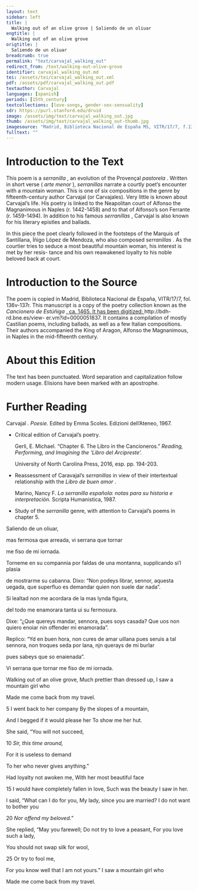 ```yaml
---
layout: text
sidebar: left
title: |
  Walking out of an olive grove | Saliendo de un oliuar
engtitle: |
  Walking out of an olive grove
origtitle: |
  Saliendo de un oliuar
breadcrumb: true
permalink: "text/carvajal_walking_out"
redirect_from: /text/walking-out-olive-grove
identifier: carvajal_walking_out.md
tei: /assets/tei/carvajal_walking_out.xml
pdf: /assets/pdf/carvajal_walking_out.pdf
textauthor: Carvajal
languages: [spanish]
periods: [15th_century]
textcollections: [love-songs, gender-sex-sensuality]
sdr: https://purl.stanford.edu/druid 
image: /assets/img/text/carvajal_walking_out.jpg
thumb: /assets/img/text/carvajal_walking_out-thumb.jpg
imagesource: "Madrid, Biblioteca Nacional de España MS, VITR/17/7, f.130v [Public domain]"
fulltext: ""
---
```




<h1>Introduction to the Text</h1>
<p>This poem is a <i> serranilla</i> , an evolution of the Provençal <i> pastorela</i> . Written in short verse (<i> arte menor</i> ), <i> serranillas </i> narrate a courtly poet’s encounter with a mountain woman. This is one of six compositions in the genre by fifteenth-century author Carvajal (or Carvajales). Very little is known about Carvajal’s life. His poetry is linked to the Neapolitan court of Alfonso the Magnanimous in Naples (r. 1442-1458) and to that of Alfonso’s son Ferrante (r. 1459-1494). In addition to his famous <i> serranillas</i> , Carvajal is also known for his literary epistles and ballads.</p>

<p>In this piece the poet clearly followed in the footsteps of the Marquis of Santillana, Íñigo López de Mendoza, who also composed <i> serranillas</i> . As the courtier tries to seduce a most beautiful mountain woman, his interest is met by her resis- tance and his own reawakened loyalty to his noble beloved back at court.</p>

<h1>Introduction to the Source</h1>
<p>The poem is copied in Madrid, Biblioteca Nacional de España, VITR/17/7, fol. 136v-137r. This manuscript is a copy of the poetry collection known as the <i> Cancionero de Estúñiga</i> <a href="http://bdh-rd.bne.es/view-" target="_blank"> , ca. 1465. It has been digitized: </a> http://bdh-rd.bne.es/view- er.vm?id=0000051837. It contains a compilation of mostly Castilian poems, including ballads, as well as a few Italian compositions. Their authors accompanied the King of Aragon, Alfonso the Magnanimous, in Naples in the mid-fifteenth century.</p>

<h1>About this Edition</h1>
<p>The text has been punctuated. Word separation and capitalization follow modern usage. Elisions have been marked with an apostrophe.</p>

<h1>Further Reading</h1>
<p>Carvajal<i> . Poesie. </i> Edited by Emma Scoles. Edizioni dell’Ateneo, 1967.</p>
<ul id="l1">
<li data-list-text="•">
<p>Critical edition of Carvajal’s poetry.</p>
<p>Gerli, E. Michael. “Chapter 6. The Libro in the Cancioneros.” <i> Reading, Performing, and Imagining the ‘Libro del Arcipreste’.</i></p>
<p>University of North Carolina Press, 2016, esp. pp. 194-203.</p>
</li>
<li data-list-text="•">
<p>Reassessment of Caravajal’s <em>serranillas</em> in view of their intertextual relationship with the <em>Libro de buen amor</em> .</p>
<p>Marino, Nancy F. <i> La serranilla española: notas para su historia e interpretación. </i> Scripta Humanistica, 1987.</p>
</li>
<li data-list-text="•">
<p>Study of the <em>serranilla</em> genre, with attention to Carvajal’s poems in chapter 5.</p>
</li>
</ul>

<p>Saliendo de un oliuar,</p>
<p>mas fermosa que arreada, vi serrana que tornar</p>
<p>me fiso de mi iornada.</p>

<p>Torneme en su compannia por faldas de una montanna, supplicando si’l plasia</p>
<p>de mostrarme su cabanna. Dixo: “Non podeys librar, sennor, aquesta uegada, que superfluo es demandar quien non suele dar nada”.</p>

<p>Si lealtad non me acordara de la mas lynda figura,</p>
<p>del todo me enamorara tanta ui su fermosura.</p>
<p>Dixe: “¿Que quereys mandar, sennora, pues soys casada? Que uos non quiero enoiar nin offender mi enamorada”.</p>

<p>Replico: “Yd en buen hora, non cures de amar uillana pues seruis a tal sennora, non troques seda por lana, njn querays de mi burlar</p>
<p>pues sabeys que so enaienada”.</p>
<p>Vi serrana que tornar me fiso de mi iornada.</p>
<p>Walking out of an olive grove, Much prettier than dressed up, I saw a mountain girl who</p>
<p>Made me come back from my travel.</p>

<p>5 I went back to her company By the slopes of a mountain,</p>
<p>And I begged if it would please her To show me her hut.</p>
<p>She said, “You will not succeed,</p>
<p>10 <em>Sir, this time around,</em></p>
<p>For it is useless to demand</p>
<p>To her who never gives anything.”</p>

<p>Had loyalty not awoken me, With her most beautiful face</p>
<p>15 I would have completely fallen in love, Such was the beauty I saw in her.</p>
<p>I said, “What can I do for you, My lady, since you are married? I do not want to bother you</p>
<p>20 <em>Nor offend my beloved.”</em></p>

<p>She replied, “May you farewell; Do not try to love a peasant, For you love such a lady,</p>
<p>You should not swap silk for wool,</p>
<p>25 Or try to fool me,</p>
<p>For you know well that I am not yours.” I saw a mountain girl who</p>
<p>Made me come back from my travel.</p>
